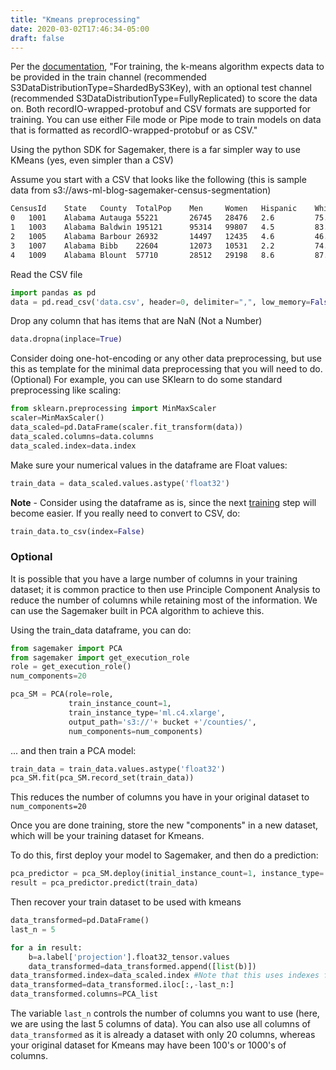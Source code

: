 ```yaml
---
title: "Kmeans preprocessing"
date: 2020-03-02T17:46:34-05:00
draft: false
---
```


Per the [documentation](https://docs.aws.amazon.com/sagemaker/latest/dg/k-means.html#km-inputoutput), "For training, the k-means algorithm expects data to be provided in the train channel (recommended S3DataDistributionType=ShardedByS3Key), with an optional test channel (recommended S3DataDistributionType=FullyReplicated) to score the data on. Both recordIO-wrapped-protobuf and CSV formats are supported for training. You can use either File mode or Pipe mode to train models on data that is formatted as recordIO-wrapped-protobuf or as CSV."

Using the python SDK for Sagemaker, there is a far simpler way to use KMeans (yes, even simpler than a CSV)

Assume you start with a CSV that looks like the following (this is sample data from s3://aws-ml-blog-sagemaker-census-segmentation)

```html
CensusId	State	County	TotalPop	Men		Women	Hispanic	White	Black	Native ...
0	1001	Alabama	Autauga	55221		26745	28476	2.6			75.8	18.5	0.4	...
1	1003	Alabama	Baldwin	195121		95314	99807	4.5			83.1	9.5		0.6	...
2	1005	Alabama	Barbour	26932		14497	12435	4.6			46.2	46.7	0.2 ...	
3	1007	Alabama	Bibb	22604		12073	10531	2.2			74.5	21.4	0.4	...
4	1009	Alabama	Blount	57710		28512	29198	8.6			87.9	1.5		0.3	...
```	


Read the CSV file

```python
import pandas as pd
data = pd.read_csv('data.csv', header=0, delimiter=",", low_memory=False)
```

Drop any column that has items that are NaN (Not a Number)

```python
data.dropna(inplace=True)
```

Consider doing one-hot-encoding or any other data preprocessing, but use this as  template for the minimal data preprocessing that you will need to do. (Optional) For example, you can use SKlearn to do some standard preprocessing like scaling:

```python
from sklearn.preprocessing import MinMaxScaler
scaler=MinMaxScaler()
data_scaled=pd.DataFrame(scaler.fit_transform(data))
data_scaled.columns=data.columns
data_scaled.index=data.index
```

Make sure your numerical values in the dataframe are Float values:

```python
train_data = data_scaled.values.astype('float32')
```

**Note** - Consider using the dataframe as is, since the next [training](../../training/kmeans) step will become easier. If you really need to convert to CSV, do:

```python
train_data.to_csv(index=False)
```

### Optional 

It is possible that you have a large number of columns in your training dataset; it is common practice to then use Principle Component Analysis to reduce the number of columns while retaining most of the information. We can use the Sagemaker built in PCA algorithm to achieve this. 

Using the train_data dataframe, you can do:

```python
from sagemaker import PCA
from sagemaker import get_execution_role
role = get_execution_role()
num_components=20

pca_SM = PCA(role=role,
             train_instance_count=1,
             train_instance_type='ml.c4.xlarge',
             output_path='s3://'+ bucket +'/counties/',
             num_components=num_components)
```

... and then train a PCA model:

```python
train_data = train_data.values.astype('float32')
pca_SM.fit(pca_SM.record_set(train_data))
```

This reduces the number of columns you have in your original dataset to ```num_components=20```

Once you are done training, store the new "components" in a new dataset, which will be your training dataset for Kmeans.

To do this, first deploy your model to Sagemaker, and then do a prediction:

```python
pca_predictor = pca_SM.deploy(initial_instance_count=1, instance_type='ml.t2.medium')
result = pca_predictor.predict(train_data)
```

Then recover your train dataset to be used with kmeans

```python
data_transformed=pd.DataFrame()
last_n = 5

for a in result:
    b=a.label['projection'].float32_tensor.values
    data_transformed=data_transformed.append([list(b)])
data_transformed.index=data_scaled.index #Note that this uses indexes from a dataframe we used in previous steps
data_transformed=data_transformed.iloc[:,-last_n:]
data_transformed.columns=PCA_list
```

The variable ```last_n``` controls the number of columns you want to use (here, we are using the last 5 columns of data). You can also use all columns of ```data_transformed``` as it is already a dataset with only 20 columns, whereas your original dataset for Kmeans may have been 100's or 1000's of columns.